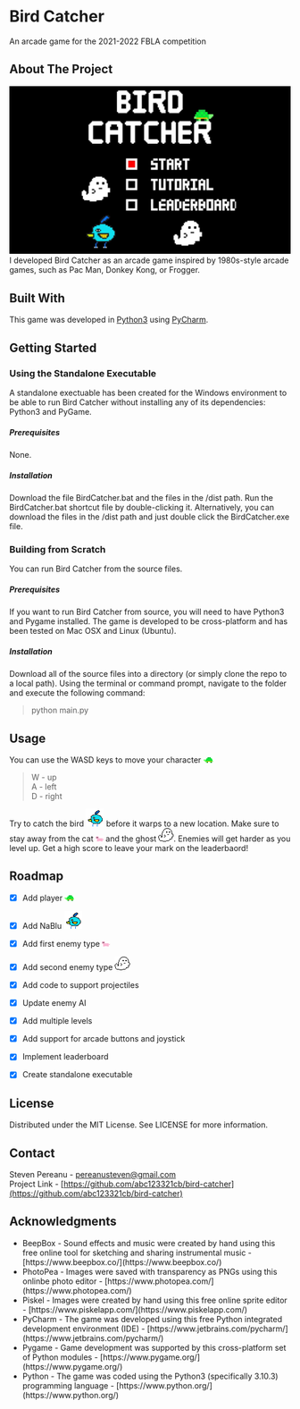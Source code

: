 # Bird Catcher
An arcade game for the 2021-2022 FBLA competition

## About The Project
![](/img/title_screen.jpg)
I developed Bird Catcher as an arcade game inspired by 1980s-style arcade games, such as Pac Man, Donkey Kong, or Frogger.



## Built With
This game was developed in [Python3](https://www.python.org/) using [PyCharm](https://www.jetbrains.com/pycharm/).



## Getting Started
### Using the Standalone Executable
A standalone exectuable has been created for the Windows environment to be able to run Bird Catcher without installing any of its dependencies: Python3 and PyGame.
##### Prerequisites
None.
##### Installation
Download the file BirdCatcher.bat and the files in the /dist path. Run the BirdCatcher.bat shortcut file by double-clicking it. Alternatively, you can download the files in the /dist path and just double click the BirdCatcher.exe file.

### Building from Scratch
You can run Bird Catcher from the source files.
##### Prerequisites
If you want to run Bird Catcher from source, you will need to have Python3 and Pygame installed. The game is developed to be cross-platform and has been tested on Mac OSX and Linux (Ubuntu).
##### Installation
Download all of the source files into a directory (or simply clone the repo to a local path). Using the terminal or command prompt, navigate to the folder and execute the following command:
>python main.py



## Usage
You can use the WASD keys to move your character ![](/source/turtle.png)
	
> W - up  
A - left   
D - right  

Try to catch the bird ![](/source/NaBlu.png) before it warps to a new location. Make sure to stay away from the cat ![](/source/cat.png) and the ghost ![](/source/ghost.png). Enemies will get harder as you level up. Get a high score to leave your mark on the leaderbaord!



## Roadmap
- [x] Add player ![](/source/turtle.png)
- [x] Add NaBlu ![](/source/NaBlu.png)
- [x] Add first enemy type ![](/source/cat.png)
- [x] Add second enemy type ![](/source/ghost.png)
- [x] Add code to support projectiles
- [x] Update enemy AI
- [x] Add multiple levels
- [x] Add support for arcade buttons and joystick
- [x] Implement leaderboard
- [x] Create standalone executable


## License
Distributed under the MIT License. See LICENSE for more information.



## Contact
Steven Pereanu - [pereanusteven@gmail.com](mailto:pereanusteven@gmail)
<br />
Project Link - [https://github.com/abc123321cb/bird-catcher](https://github.com/abc123321cb/bird-catcher)



## Acknowledgments
<ul>
<li>BeepBox - Sound effects and music were created by hand using this free online tool for sketching and sharing instrumental music - [https://www.beepbox.co/](https://www.beepbox.co/)</li>
<li>PhotoPea - Images were saved with transparency as PNGs using this onlinbe photo editor - [https://www.photopea.com/](https://www.photopea.com/)</li>
<li>Piskel - Images were created by hand using this free online sprite editor - [https://www.piskelapp.com/](https://www.piskelapp.com/)</li>
<li>PyCharm - The game was developed using this free Python integrated development environment (IDE) - [https://www.jetbrains.com/pycharm/](https://www.jetbrains.com/pycharm/)</li>
<li>Pygame - Game development was supported by this cross-platform set of Python modules - [https://www.pygame.org/](https://www.pygame.org/)</li>
<li>Python - The game was coded using the Python3 (specifically 3.10.3) programming language - [https://www.python.org/](https://www.python.org/)</li>
</ul>